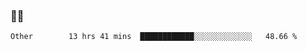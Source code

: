 ### 👨‍💻

<!--START_SECTION:waka-->

```text
Other        13 hrs 41 mins  ████████████░░░░░░░░░░░░░   48.66 %
```

<!--END_SECTION:waka-->
